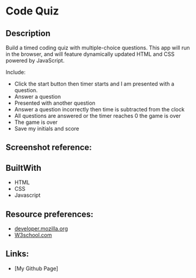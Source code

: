 # Code Quiz

## Description 

Build a timed coding quiz with multiple-choice questions. This app will run in the browser, and will feature dynamically updated HTML and CSS powered by JavaScript. 

Include:
* Click the start button then timer starts and I am presented with a question.
* Answer a question
* Presented with another question
* Answer a question incorrectly then time is subtracted from the clock
* All questions are answered or the timer reaches 0 the game is over
* The game is over
* Save my initials and score

## Screenshot reference:

## BuiltWith

* HTML
* CSS
* Javascript

## Resource preferences:
* [developer.mozilla.org](https://developer.mozilla.org/en-US/docs/Web/JavaScript)
* [W3school.com](https://www.w3schools.com/js/js_intro.asp)

## Links:
* [My Github Page]


